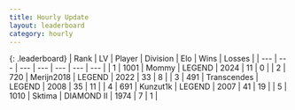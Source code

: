 ```yaml
---
title: Hourly Update
layout: leaderboard
category: hourly
---
```


{: .leaderboard}
| Rank | LV | Player | Division | Elo | Wins | Losses |
| --- | --- | --- | --- | --- | --- | --- |
| <span data-change="0">1</span> | 1001 | <span title="ID: 163201">Mommy</span> | LEGEND | <span data-change="0">2024</span> | <span data-change="0">11</span> | <span data-change="0">0</span> |
| <span data-change="0">2</span> | 720 | <span title="ID: 489101">Merijn2018</span> | LEGEND | <span data-change="0">2022</span> | <span data-change="0">33</span> | <span data-change="0">8</span> |
| <span data-change="0">3</span> | 491 | <span title="ID: 185505">Transcendes</span> | LEGEND | <span data-change="0">2008</span> | <span data-change="0">35</span> | <span data-change="0">11</span> |
| <span data-change="0">4</span> | 691 | <span title="ID: 392407">Kunzut1k</span> | LEGEND | <span data-change="0">2007</span> | <span data-change="0">41</span> | <span data-change="0">19</span> |
| <span data-change="0">5</span> | 1010 | <span title="ID: 353063">Sktima</span> | DIAMOND II | <span data-change="0">1974</span> | <span data-change="0">7</span> | <span data-change="0">1</span> |